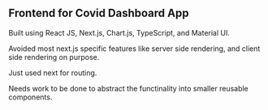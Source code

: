 ## Frontend for Covid Dashboard App

Built using React JS, Next.js, Chart.js, TypeScript, and Material UI.

Avoided most next.js specific features like server side rendering, and client side rendering on purpose.

Just used next for routing.

Needs work to be done to abstract the functinality into smaller reusable components.
